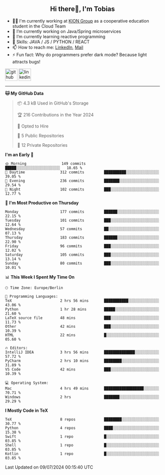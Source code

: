 <h2 align="center">Hi there👋, I'm Tobias</h2>

- 🧑‍💼 I'm currently working at [KION Group](https://www.kiongroup.com/) as a cooperative education student in the Cloud Team
- 🔭 I’m currently working on Java/Spring microservices 
- 🌱 I’m currently learning reactive programming 
- 💪 Skills: JAVA / JS / PYTHON / REACT
- 📫 How to reach me: [LinkedIn](https://www.linkedin.com/in/tgoetz), [Mail](mailto:mail@tobiasgoetz.com) 
- ⚡ Fun fact: Why do programmers prefer dark mode? Because light attracts bugs!

[<img src='https://cdn.jsdelivr.net/npm/simple-icons@3.0.1/icons/github.svg' alt='github' height='40'>](https://github.com/TobiasGoetz)  [<img src='https://cdn.jsdelivr.net/npm/simple-icons@3.0.1/icons/linkedin.svg' alt='linkedin' height='40'>](https://www.linkedin.com/in/tgoetz/)  

---

<!--START_SECTION:waka-->
**🐱 My GitHub Data** 

> 📦 4.3 kB Used in GitHub's Storage 
 > 
> 🏆 216 Contributions in the Year 2024
 > 
> 💼 Opted to Hire
 > 
> 📜 5 Public Repositories 
 > 
> 🔑 12 Private Repositories 
 > 
**I'm an Early 🐤** 

```text
🌞 Morning                149 commits         █████░░░░░░░░░░░░░░░░░░░░   18.65 % 
🌆 Daytime                312 commits         ██████████░░░░░░░░░░░░░░░   39.05 % 
🌃 Evening                236 commits         ███████░░░░░░░░░░░░░░░░░░   29.54 % 
🌙 Night                  102 commits         ███░░░░░░░░░░░░░░░░░░░░░░   12.77 % 
```
📅 **I'm Most Productive on Thursday** 

```text
Monday                   177 commits         ██████░░░░░░░░░░░░░░░░░░░   22.15 % 
Tuesday                  101 commits         ███░░░░░░░░░░░░░░░░░░░░░░   12.64 % 
Wednesday                57 commits          ██░░░░░░░░░░░░░░░░░░░░░░░   07.13 % 
Thursday                 183 commits         ██████░░░░░░░░░░░░░░░░░░░   22.90 % 
Friday                   96 commits          ███░░░░░░░░░░░░░░░░░░░░░░   12.02 % 
Saturday                 105 commits         ███░░░░░░░░░░░░░░░░░░░░░░   13.14 % 
Sunday                   80 commits          ███░░░░░░░░░░░░░░░░░░░░░░   10.01 % 
```


📊 **This Week I Spent My Time On** 

```text
🕑︎ Time Zone: Europe/Berlin

💬 Programming Languages: 
TeX                      2 hrs 56 mins       ███████████░░░░░░░░░░░░░░   43.06 % 
Python                   1 hr 28 mins        █████░░░░░░░░░░░░░░░░░░░░   21.60 % 
LaTeX source file        48 mins             ███░░░░░░░░░░░░░░░░░░░░░░   11.73 % 
Other                    42 mins             ███░░░░░░░░░░░░░░░░░░░░░░   10.39 % 
HTML                     22 mins             █░░░░░░░░░░░░░░░░░░░░░░░░   05.60 % 

🔥 Editors: 
IntelliJ IDEA            3 hrs 56 mins       ██████████████░░░░░░░░░░░   57.72 % 
PyCharm                  2 hrs 10 mins       ████████░░░░░░░░░░░░░░░░░   31.89 % 
VS Code                  42 mins             ███░░░░░░░░░░░░░░░░░░░░░░   10.39 % 

💻 Operating System: 
Mac                      4 hrs 49 mins       ██████████████████░░░░░░░   70.71 % 
Windows                  2 hrs               ███████░░░░░░░░░░░░░░░░░░   29.29 % 
```

**I Mostly Code in TeX** 

```text
TeX                      8 repos             ████████░░░░░░░░░░░░░░░░░   30.77 % 
Python                   4 repos             ████░░░░░░░░░░░░░░░░░░░░░   15.38 % 
Swift                    1 repo              █░░░░░░░░░░░░░░░░░░░░░░░░   03.85 % 
Shell                    1 repo              █░░░░░░░░░░░░░░░░░░░░░░░░   03.85 % 
Kotlin                   1 repo              █░░░░░░░░░░░░░░░░░░░░░░░░   03.85 % 
```




 Last Updated on 09/07/2024 00:15:40 UTC
<!--END_SECTION:waka-->
